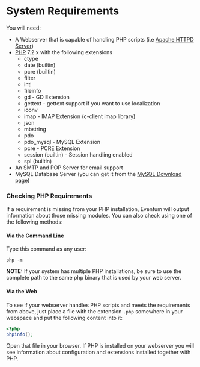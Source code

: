 # System Requirements

You will need:

-   A Webserver that is capable of handling PHP scripts (i.e [Apache HTTPD Server](https://httpd.apache.org/))
-   [PHP](https://php.net) 7.2.x with the following extensions
    -   ctype
    -   date (builtin)
    -   pcre (builtin)
    -   filter
    -   intl
    -   fileinfo
    -   gd - GD Extension
    -   gettext - gettext support if you want to use localization
    -   iconv
    -   imap - IMAP Extension (c-client imap library)
    -   json
    -   mbstring
    -   pdo
    -   pdo_mysql - MySQL Extension
    -   pcre - PCRE Extension
    -   session (builtin) - Session handling enabled
    -   spl (builtin)
-   An SMTP and POP Server for email support
-   MySQL Database Server (you can get it from the [MySQL Download page](https://dev.mysql.com/downloads/mysql/))

### Checking PHP Requirements

If a requirement is missing from your PHP installation, Eventum will output information about those missing modules. You can also check using one of the following methods:

#### Via the Command Line

Type this command as any user:

```
php -m
```

**NOTE:** If your system has multiple PHP installations, be sure to use the complete path to the same php binary that is used by your web server.

#### Via the Web

To see if your webserver handles PHP scripts and meets the requirements from above, just place a file with the extension `.php` somewhere in your webspace and put the following content into it:

```php
<?php
phpinfo();
```

Open that file in your browser. If PHP is installed on your webserver you will see information about configuration and extensions installed together with PHP.
